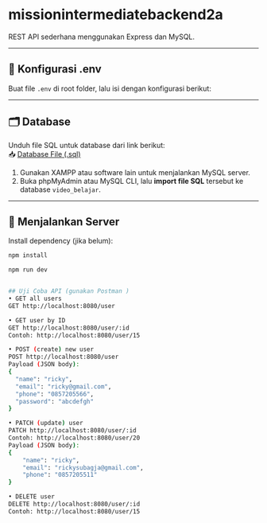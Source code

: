 # missionintermediatebackend2a

REST API sederhana menggunakan Express dan MySQL.

---

## 🔧 Konfigurasi .env

Buat file `.env` di root folder, lalu isi dengan konfigurasi berikut:


---

## 🗂️ Database

Unduh file SQL untuk database dari link berikut:  
📥 [Database File (.sql)](https://github.com/leo-ang11/missionintermediatebackend1a)

1. Gunakan XAMPP atau software lain untuk menjalankan MySQL server.
2. Buka phpMyAdmin atau MySQL CLI, lalu **import file SQL** tersebut ke database `video_belajar`.

---

## 🚀 Menjalankan Server

Install dependency (jika belum):

```bash
npm install

npm run dev


## Uji Coba API (gunakan Postman )
• GET all users
GET http://localhost:8080/user

• GET user by ID
GET http://localhost:8080/user/:id
Contoh: http://localhost:8080/user/15

• POST (create) new user
POST http://localhost:8080/user
Payload (JSON body):
{
  "name": "ricky",
  "email": "ricky@gmail.com",
  "phone": "0857205566",
  "password": "abcdefgh"
}

• PATCH (update) user
PATCH http://localhost:8080/user/:id
Contoh: http://localhost:8080/user/20
Payload (JSON body):
{
    "name": "ricky",
    "email": "rickysubagja@gmail.com",
    "phone": "0857205511"
}

• DELETE user
DELETE http://localhost:8080/user/:id
Contoh: http://localhost:8080/user/15

